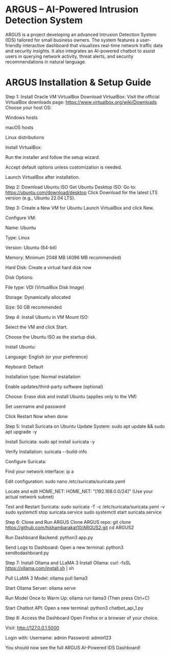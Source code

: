 # ARGUS – AI-Powered Intrusion Detection System
 ARGUS is a project developing an advanced Intrusion Detection System (IDS) tailored for small business owners. The system features a user-friendly interactive dashboard that visualizes real-time network traffic data and security insights. It also integrates an AI-powered chatbot to assist users in querying network activity, threat alerts, and security recommendations in natural language.

# ARGUS Installation & Setup Guide
Step 1: Install Oracle VM VirtualBox
Download VirtualBox:
Visit the official VirtualBox downloads page:
https://www.virtualbox.org/wiki/Downloads
Choose your host OS:

Windows hosts

macOS hosts

Linux distributions

Install VirtualBox:

Run the installer and follow the setup wizard.

Accept default options unless customization is needed.

Launch VirtualBox after installation.

Step 2: Download Ubuntu ISO
Get Ubuntu Desktop ISO:
Go to: https://ubuntu.com/download/desktop
Click Download for the latest LTS version (e.g., Ubuntu 22.04 LTS).

Step 3: Create a New VM for Ubuntu
Launch VirtualBox and click New.

Configure VM:

Name: Ubuntu

Type: Linux

Version: Ubuntu (64-bit)

Memory: Minimum 2048 MB (4096 MB recommended)

Hard Disk: Create a virtual hard disk now

Disk Options:

File type: VDI (VirtualBox Disk Image)

Storage: Dynamically allocated

Size: 50 GB recommended

Step 4: Install Ubuntu in VM
Mount ISO:

Select the VM and click Start.

Choose the Ubuntu ISO as the startup disk.

Install Ubuntu:

Language: English (or your preference)

Keyboard: Default

Installation type: Normal installation

Enable updates/third-party software (optional)

Choose: Erase disk and install Ubuntu (applies only to the VM)

Set username and password

Click Restart Now when done

Step 5: Install Suricata on Ubuntu
Update System:
sudo apt update && sudo apt upgrade -y

Install Suricata:
sudo apt install suricata -y

Verify Installation:
suricata --build-info

Configure Suricata:

Find your network interface:
ip a

Edit configuration:
sudo nano /etc/suricata/suricata.yaml

Locate and edit HOME_NET:
HOME_NET: "[192.168.0.0/24]"
(Use your actual network subnet)

Test and Restart Suricata:
sudo suricata -T -c /etc/suricata/suricata.yaml -v
sudo systemctl stop suricata.service
sudo systemctl start suricata.service

Step 6: Clone and Run ARGUS
Clone ARGUS repo:
git clone https://github.com/hishambarakat10/ARGUS2.git
cd ARGUS2

Run Dashboard Backend:
python3 app.py

Send Logs to Dashboard: Open a new terminal:
python3 sendtodashboard.py

Step 7: Install Ollama and LLaMA 3
Install Ollama:
curl -fsSL https://ollama.com/install.sh | sh

Pull LLaMA 3 Model:
ollama pull llama3

Start Ollama Server:
ollama serve

Run Model Once to Warm Up:
ollama run llama3
(Then press Ctrl+C)

Start Chatbot API: Open a new terminal:
python3 chatbot_api_1.py

Step 8: Access the Dashboard
Open Firefox or a browser of your choice.

Visit:
http://127.0.0.1:5000

Login with:
Username: admin
Password: admin123

You should now see the full ARGUS AI-Powered IDS Dashboard!

